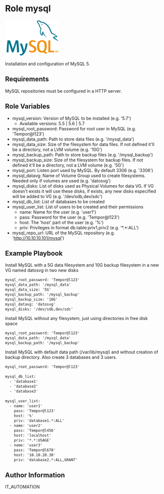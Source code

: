 Role mysql
==========
[![MySQL](img/logo-mysql-170x115.png)](https://www.mysql.com/)

Installation and configuration of MySQL 5.

Requirements
------------

MySQL repositories must be configured in a HTTP server.

Role Variables
--------------

- mysql_version: Version of MySQL to be installed (e.g. '5.7')
    -  Available versions: 5.5 | 5.6 | 5.7
- mysql_root_password: Password for root user in MySQL (e.g. 'Tempor@l123')
- mysql_data_path: Path to store data files (e.g. '/mysql_data')
- mysql_data_size: Size of the filesystem for data files. If not defined it'll be a directory, not a LVM volume (e.g. '10G')
- mysql_backup_path: Path to store backup files (e.g. '/mysql_backup')
- mysql_backup_size: Size of the filesystem for backup files. If not defined it'll be a directory, not a LVM volume (e.g. '5G')
- mysql_port: Listen port used by MySQL. By default 3306 (e.g. '3306')
- mysql_datavg: Name of Volume Group used to create filesystems. Needed only if volumes are used (e.g. 'datosvg')
- mysql_disks: List of disks used as Physical Volumes for data VG. If VG doesn't exists it will use these disks, if exists, any new disks especified will be added to VG (e.g. '/dev/sdb,dev/sdc')
- mysql_db_list: List of databases to be created
- mysql_user_list: List of users to be created and their permissions
    - name: Name for the user (e.g. 'user1')
    - pass: Password for the user (e.g. 'Tempor@l123')
    - host: The 'host' part of the user (e.g. '%')
    - priv: Privileges in format db.table:priv1,priv2 (e.g. '\*.\*:ALL')
- mysql_repo_url: URL of the MySQL repository (e.g. 'http://10.10.10.101/mysql')

Example Playbook
----------------

Install MySQL with a 5G data filesystem and 10G backup filesystem in a new VG named datosvg in two new disks
```
mysql_root_password: 'Tempor@l123'
mysql_data_path: '/mysql_data'
mysql_data_size: '5G'
mysql_backup_path: '/mysql_backup'
mysql_backup_size: '10G'
mysql_datavg: 'datosvg'
mysql_disks: '/dev/sdb,dev/sdc'
```
Install MySQL without any filesystem, just using directories in free disk space
```
mysql_root_password: 'Tempor@l123'
mysql_data_path: '/mysql_data'
mysql_backup_path: '/mysql_backup'
```
Install MySQL with default data path (/var/lib/mysql) and without creation of backup directory. Also create 3 databases and 3 users. 
```
mysql_root_password: 'Tempor@l123'

mysql_db_list:
  - 'database1'
  - 'database2'
  - 'database3'

mysql_user_list:
  - name: 'user1'
    pass: 'Tempor@l123'
    host: '%'
    priv: 'database1.*:ALL'
  - name: 'user2'
    pass: 'Tempor@l456'
    host: 'localhost'
    priv: '*.*:USAGE'
  - name: 'user3'
    pass: 'Tempor@l678'
    host: '10.10.20.30'
    priv: 'database2.*:ALL,GRANT'
```
Author Information
------------------

IT_AUTOMATION
